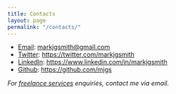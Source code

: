 ```yaml
---
title: Contacts
layout: page
permalink: "/contacts/"
---
```


- [Email](mailto:markjgsmith@gmail.com): markjgsmith@gmail.com
- [Twitter](https://twitter.com/markjgsmith): https://twitter.com/markjgsmith
- [LinkedIn](https://www.linkedin.com/in/markjgsmith): https://www.linkedin.com/in/markjgsmith
- [Github](https://github.com/mjgs): https://github.com/mjgs

*For [freelance services]({{site.baseurl}}/services) enquiries, contact me via email.*
